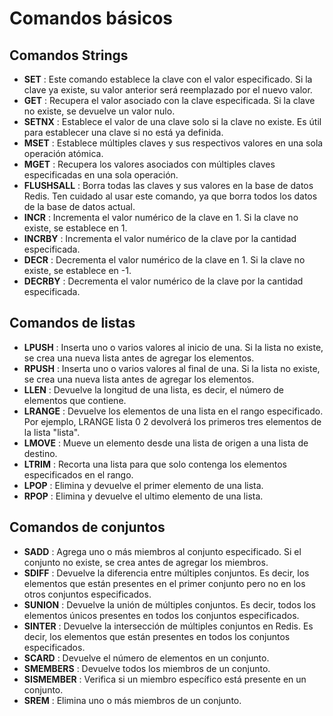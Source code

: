 # Comandos básicos

## Comandos Strings
* **SET** : Este comando establece la clave con el valor especificado. Si la clave ya existe, su valor anterior será reemplazado por el nuevo valor.
* **GET** : Recupera el valor asociado con la clave especificada. Si la clave no existe, se devuelve un valor nulo.
* **SETNX** : Establece el valor de una clave solo si la clave no existe. Es útil para establecer una clave si no está ya definida.
* **MSET** : Establece múltiples claves y sus respectivos valores en una sola operación atómica.
* **MGET** : Recupera los valores asociados con múltiples claves especificadas en una sola operación.
* **FLUSHSALL** : Borra todas las claves y sus valores en la base de datos Redis. Ten cuidado al usar este comando, ya que borra todos los datos de la base de datos actual.
* **INCR** : Incrementa el valor numérico de la clave en 1. Si la clave no existe, se establece en 1.
* **INCRBY** : Incrementa el valor numérico de la clave por la cantidad especificada.
* **DECR** : Decrementa el valor numérico de la clave en 1. Si la clave no existe, se establece en -1.
* **DECRBY** : Decrementa el valor numérico de la clave por la cantidad especificada.


## Comandos de listas
* **LPUSH** : Inserta uno o varios valores al inicio de una. Si la lista no existe, se crea una nueva lista antes de agregar los elementos.
* **RPUSH** : Inserta uno o varios valores al final de una. Si la lista no existe, se crea una nueva lista antes de agregar los elementos.
* **LLEN** : Devuelve la longitud de una lista, es decir, el número de elementos que contiene.
* **LRANGE** : Devuelve los elementos de una lista en el rango especificado. Por ejemplo, LRANGE lista 0 2 devolverá los primeros tres elementos de la lista "lista".
* **LMOVE** : Mueve un elemento desde una lista de origen a una lista de destino.
* **LTRIM** : Recorta una lista para que solo contenga los elementos especificados en el rango.
* **LPOP** : Elimina y devuelve el primer elemento de una lista.
* **RPOP** : Elimina y devuelve el ultimo elemento de una lista.

## Comandos de conjuntos
* **SADD** : Agrega uno o más miembros al conjunto especificado. Si el conjunto no existe, se crea antes de agregar los miembros.
* **SDIFF** : Devuelve la diferencia entre múltiples conjuntos. Es decir, los elementos que están presentes en el primer conjunto pero no en los otros conjuntos especificados.
* **SUNION** : Devuelve la unión de múltiples conjuntos. Es decir, todos los elementos únicos presentes en todos los conjuntos especificados.
* **SINTER** : Devuelve la intersección de múltiples conjuntos en Redis. Es decir, los elementos que están presentes en todos los conjuntos especificados.
* **SCARD** : Devuelve el número de elementos en un conjunto.
* **SMEMBERS** : Devuelve todos los miembros de un conjunto.
* **SISMEMBER** : Verifica si un miembro específico está presente en un conjunto.
* **SREM** : Elimina uno o más miembros de un conjunto.